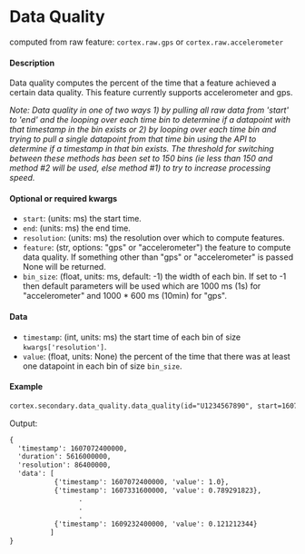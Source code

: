 # Data Quality

computed from raw feature: `cortex.raw.gps` or `cortex.raw.accelerometer`

#### Description

Data quality computes the percent of the time that a feature achieved a certain data quality. This feature currently supports accelerometer and gps. 

_Note: Data quality in one of two ways 1) by pulling all raw data from 'start' to 'end' and the looping over each time bin to determine if a datapoint with that timestamp in the bin exists or 2) by looping over each time bin and trying to pull a single datapoint from that time bin using the API to determine if a timestamp in that bin exists. The threshold for switching between these methods has been set to 150 bins (ie less than 150 and method #2 will be used, else method #1) to try to increase processing speed._

#### Optional or required kwargs

- `start`: (units: ms) the start time.
- `end`: (units: ms) the end time.
- `resolution`: (units: ms) the resolution over which to compute features.
- `feature`: (str, options: "gps" or "accelerometer") the feature to compute data quality. If something other than "gps" or "accelerometer" is passed None will be returned.
- `bin_size`: (float, units: ms, default: -1) the width of each bin. If set to -1 then default parameters will be used which are 1000 ms (1s) for "accelerometer" and 1000 * 600 ms (10min) for "gps".

#### Data

- `timestamp`: (int, units: ms) the start time of each bin of size `kwargs['resolution']`.
- `value`: (float, units: None) the percent of the time that there was at least one datapoint in each bin of size `bin_size`.

#### Example

```markdown
cortex.secondary.data_quality.data_quality(id="U1234567890", start=1607072400000, end=1609232400001, resolution=86400000, feature="gps", bin_size=10000)
```
Output:
```markdown
{
  'timestamp': 1607072400000,
  'duration': 5616000000,
  'resolution': 86400000,
  'data': [
           {'timestamp': 1607072400000, 'value': 1.0},
           {'timestamp': 1607331600000, 'value': 0.789291823},
                 .
                 .
                 .
           {'timestamp': 1609232400000, 'value': 0.121212344}
          ]
}
```


